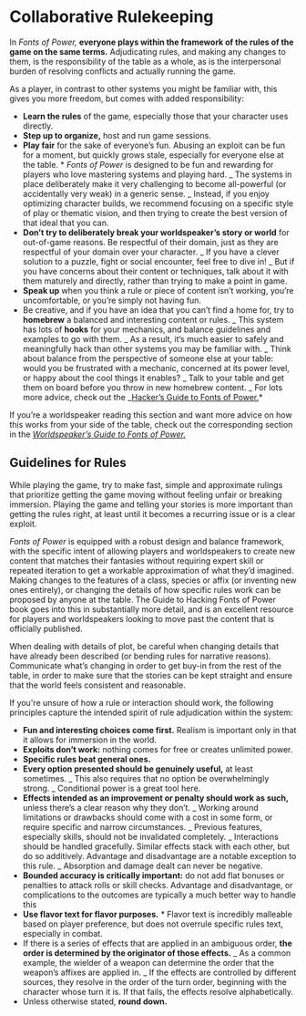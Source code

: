 # Collaborative Rulekeeping

In _Fonts of Power,_ **everyone plays within the framework of the rules of the game on the same terms.** Adjudicating rules, and making any changes to them, is the responsibility of the table as a whole, as is the interpersonal burden of resolving conflicts and actually running the game.

As a player, in contrast to other systems you might be familiar with, this gives you more freedom, but comes with added responsibility:

- **Learn the rules** of the game, especially those that your character uses directly.
- **Step up to organize,** host and run game sessions.
- **Play fair** for the sake of everyone’s fun. Abusing an exploit can be fun for a moment, but quickly grows stale, especially for everyone else at the table. \* _Fonts of Power_ is designed to be fun and rewarding for players who love mastering systems and playing hard.
  _ The systems in place deliberately make it very challenging to become all-powerful (or accidentally very weak) in a generic sense.
  _ Instead, if you enjoy optimizing character builds, we recommend focusing on a specific style of play or thematic vision, and then trying to create the best version of that ideal that you can.
- **Don’t try to deliberately break your worldspeaker’s story or world** for out-of-game reasons. Be respectful of their domain, just as they are respectful of your domain over your character.
  _ If you have a clever solution to a puzzle, fight or social encounter, feel free to dive in!
  _ But if you have concerns about their content or techniques, talk about it with them maturely and directly, rather than trying to make a point in game.
- **Speak up** when you think a rule or piece of content isn’t working, you’re uncomfortable, or you’re simply not having fun.
- Be creative, and if you have an idea that you can’t find a home for, try to **homebrew** a balanced and interesting content or rules.
  _ This system has lots of **hooks** for your mechanics, and balance guidelines and examples to go with them.
  _ As a result, it’s much easier to safely and meaningfully hack than other systems you may be familiar with.
  _ Think about balance from the perspective of someone else at your table: would you be frustrated with a mechanic, concerned at its power level, or happy about the cool things it enables?
  _ Talk to your table and get them on board before you throw in new homebrew content.
  _ For lots more advice, check out the _[Hacker’s Guide to Fonts of Power.](https://docs.google.com/document/d/1xEf2HRJ2-UwCwiutQgLcanuCgw-E6xJfRQWLfrBXHf4/edit)\*

If you’re a worldspeaker reading this section and want more advice on how this works from your side of the table, check out the corresponding section in the _[Worldspeaker’s Guide to Fonts of Power.](https://docs.google.com/document/d/18WLBeS_Ei_BJYZnBafG6rWf7xODPFDSz8RQV2iA3WCU/edit)_

## Guidelines for Rules

While playing the game, try to make fast, simple and approximate rulings that prioritize getting the game moving without feeling unfair or breaking immersion. Playing the game and telling your stories is more important than getting the rules right, at least until it becomes a recurring issue or is a clear exploit.

_Fonts of Power_ is equipped with a robust design and balance framework, with the specific intent of allowing players and worldspeakers to create new content that matches their fantasies without requiring expert skill or repeated iteration to get a workable approximation of what they’d imagined. Making changes to the features of a class, species or affix (or inventing new ones entirely), or changing the details of how specific rules work can be proposed by anyone at the table. The Guide to Hacking Fonts of Power book goes into this in substantially more detail, and is an excellent resource for players and worldspeakers looking to move past the content that is officially published.

When dealing with details of plot, be careful when changing details that have already been described (or bending rules for narrative reasons). Communicate what’s changing in order to get buy-in from the rest of the table, in order to make sure that the stories can be kept straight and ensure that the world feels consistent and reasonable.

If you're unsure of how a rule or interaction should work, the following principles capture the intended spirit of rule adjudication within the system:

- **Fun and interesting choices come first.** Realism is important only in that it allows for immersion in the world.
- **Exploits don’t work:** nothing comes for free or creates unlimited power.
- **Specific rules beat general ones.**
- **Every option presented should be genuinely useful,** at least sometimes.
  _ This also requires that no option be overwhelmingly strong.
  _ Conditional power is a great tool here.
- **Effects intended as an improvement or penalty should work as such,** unless there’s a clear reason why they don’t.
  _ Working around limitations or drawbacks should come with a cost in some form, or require specific and narrow circumstances.
  _ Previous features, especially skills, should not be invalidated completely.
  _ Interactions should be handled gracefully. Similar effects stack with each other, but do so additively. Advantage and disadvantage are a notable exception to this rule.
  _ Absorption and damage dealt can never be negative.
- **Bounded accuracy is critically important:** do not add flat bonuses or penalties to attack rolls or skill checks. Advantage and disadvantage, or complications to the outcomes are typically a much better way to handle this
- **Use flavor text for flavor purposes.** \* Flavor text is incredibly malleable based on player preference, but does not overrule specific rules text, especially in combat.
- If there is a series of effects that are applied in an ambiguous order, **the order is determined by the originator of those effects.**
  _ As a common example, the wielder of a weapon can determine the order that the weapon’s affixes are applied in.
  _ If the effects are controlled by different sources, they resolve in the order of the turn order, beginning with the character whose turn it is. If that fails, the effects resolve alphabetically.
- Unless otherwise stated, **round down.**
